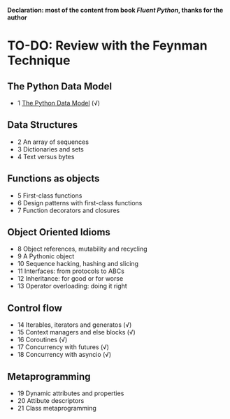 **Declaration: most of the content from book _Fluent Python_, thanks for the author**

# TO-DO: Review with the Feynman Technique 

## The Python Data Model
- 1 [The Python Data Model](https://github.com/luzzyzhang/my-python-cookbook/tree/master/fluent-python/01-data-model) (√)

## Data Structures
- 2 An array of sequences
- 3 Dictionaries and sets
- 4 Text versus bytes

## Functions as objects
- 5 First-class functions
- 6 Design patterns with first-class functions
- 7 Function decorators and closures

## Object Oriented Idioms
- 8 Object references, mutability and recycling
- 9 A Pythonic object
- 10 Sequence hacking, hashing and slicing
- 11 Interfaces: from protocols to ABCs
- 12 Inheritance: for good or for worse
- 13 Operator overloading: doing it right

## Control flow
- 14 Iterables, iterators and generatos (√)
- 15 Context managers and else blocks (√)
- 16 Coroutines (√)
- 17 Concurrency with futures (√)
- 18 Concurrency with asyncio (√)

## Metaprogramming

- 19 Dynamic attributes and properties
- 20 Attibute descriptors
- 21 Class metaprogramming

